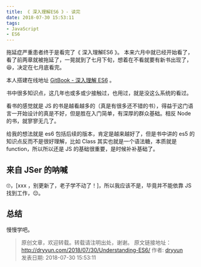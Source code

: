 ```yaml
---
title: 《 深入理解ES6 》- 读完
date: 2018-07-30 15:53:11
tags:
- JavaScript
- ES6
---
```


拖延症严重患者终于是看完了《 深入理解ES6 》。
本来六月中就已经开始看了，看了前两章就被拖延了，一晃就到了七月下旬，想着在不看就要有新书出现了，😆，决定在七月底看完。

本人搭建在线地址 [GitBook - 深入理解 ES6](https://gitbook.dryyun.com/understandinges6-simplified-chinese/)  。

书中很多知识点，这几年也或多或少接触过，也用过，就是没这么系统的看过。  

看书的感觉就是 JS 的书是越看越多的（真是有很多还不错的书），得益于这门语言一开始设计的真是不好，但是胜在入门简单，有深厚的群众基础。相反 Node 的书，就寥寥无几了。

给我的想法就是 es6 包括后续的版本，肯定是越来越好了，但是书中讲的 es5 的知识点反而不是很好理解，比如 Class 其实也就是一个语法糖，本质就是 function，所以所以还是 JS 的基础很重要，是时候补补基础了。

<!-- more --> 

## 来自 JSer 的呐喊

🙄，[xxx ，别更新了，老子学不动了！]，所以我应该不是，毕竟并不能依靠 JS 找到工作，😔。

## 总结

慢慢学吧。



>
> 原创文章，欢迎转载。转载请注明出处，谢谢。
> 原文链接地址：http://dryyun.com/2018/07/30/Understanding-ES6/
> 作者: [dryyun](https://dryyun.com/)  
> 发表日期: 2018-07-30 15:53:11
>